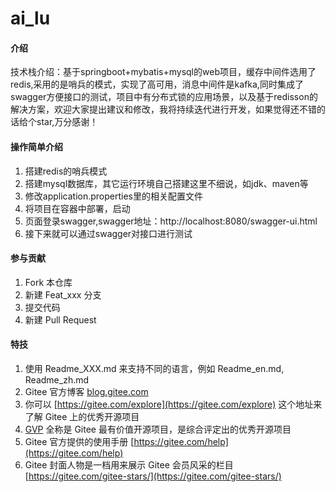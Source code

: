 # ai_lu

#### 介绍
   技术栈介绍：基于springboot+mybatis+mysql的web项目，缓存中间件选用了redis,采用的是哨兵的模式，实现了高可用，消息中间件是kafka,同时集成了swagger方便接口的测试，项目中有分布式锁的应用场景，以及基于redisson的解决方案，欢迎大家提出建议和修改，我将持续迭代进行开发，如果觉得还不错的话给个star,万分感谢！


#### 操作简单介绍

1.  搭建redis的哨兵模式
2.  搭建mysql数据库，其它运行环境自己搭建这里不细说，如jdk、maven等
3.  修改application.properties里的相关配置文件
4.  将项目在容器中部署，启动
5.  页面登录swagger,swagger地址：http://localhost:8080/swagger-ui.html
6.  接下来就可以通过swagger对接口进行测试


#### 参与贡献

1.  Fork 本仓库
2.  新建 Feat_xxx 分支
3.  提交代码
4.  新建 Pull Request


#### 特技

1.  使用 Readme\_XXX.md 来支持不同的语言，例如 Readme\_en.md, Readme\_zh.md
2.  Gitee 官方博客 [blog.gitee.com](https://blog.gitee.com)
3.  你可以 [https://gitee.com/explore](https://gitee.com/explore) 这个地址来了解 Gitee 上的优秀开源项目
4.  [GVP](https://gitee.com/gvp) 全称是 Gitee 最有价值开源项目，是综合评定出的优秀开源项目
5.  Gitee 官方提供的使用手册 [https://gitee.com/help](https://gitee.com/help)
6.  Gitee 封面人物是一档用来展示 Gitee 会员风采的栏目 [https://gitee.com/gitee-stars/](https://gitee.com/gitee-stars/)

